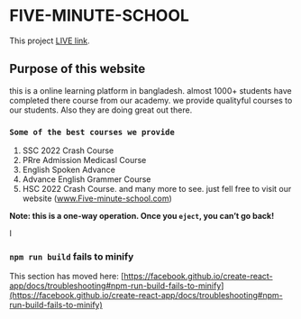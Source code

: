 # FIVE-MINUTE-SCHOOL

This project  [LIVE link](https://gallant-swartz-880f15.netlify.app/).

## Purpose of this website

this is a online learning platform in bangladesh. almost 1000+ students have completed there course from our academy. we provide qualityful courses to our students. Also they are doing great out there.

### `Some of the best courses we provide`

1. SSC 2022 Crash Course
2. PRre Admission Medicasl Course
3. English Spoken Advance
4. Advance English Grammer Course
5. HSC 2022 Crash Course.
and many more to see.
just fell free to visit our website
(www.Five-minute-school.com)





**Note: this is a one-way operation. Once you `eject`, you can’t go back!**

I


### `npm run build` fails to minify

This section has moved here: [https://facebook.github.io/create-react-app/docs/troubleshooting#npm-run-build-fails-to-minify](https://facebook.github.io/create-react-app/docs/troubleshooting#npm-run-build-fails-to-minify)
